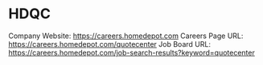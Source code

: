 # HDQC

Company Website: https://careers.homedepot.com
Careers Page URL: https://careers.homedepot.com/quotecenter
Job Board URL: https://careers.homedepot.com/job-search-results?keyword=quotecenter